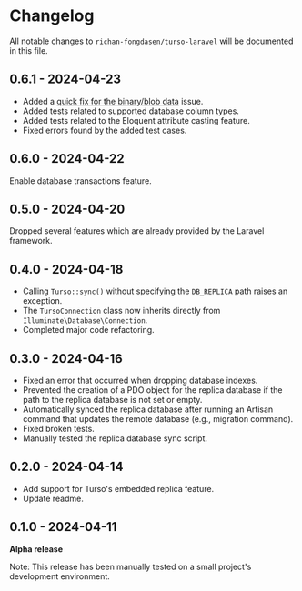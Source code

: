 # Changelog

All notable changes to `richan-fongdasen/turso-laravel` will be documented in this file.

## 0.6.1 - 2024-04-23

* Added a [quick fix for the binary/blob data](https://github.com/richan-fongdasen/turso-laravel/pull/4) issue.
* Added tests related to supported database column types.
* Added tests related to the Eloquent attribute casting feature.
* Fixed errors found by the added test cases.

## 0.6.0 - 2024-04-22

Enable database transactions feature.

## 0.5.0 - 2024-04-20

Dropped several features which are already provided by the Laravel framework.

## 0.4.0 - 2024-04-18

* Calling `Turso::sync()` without specifying the `DB_REPLICA` path raises an exception.
* The `TursoConnection` class now inherits directly from `Illuminate\Database\Connection`.
* Completed major code refactoring.

## 0.3.0 - 2024-04-16

* Fixed an error that occurred when dropping database indexes.
* Prevented the creation of a PDO object for the replica database if the path to the replica database is not set or empty.
* Automatically synced the replica database after running an Artisan command that updates the remote database (e.g., migration command).
* Fixed broken tests.
* Manually tested the replica database sync script.

## 0.2.0 - 2024-04-14

* Add support for Turso's embedded replica feature.
* Update readme.

## 0.1.0 - 2024-04-11

**Alpha release**

Note: This release has been manually tested on a small project's development environment.
